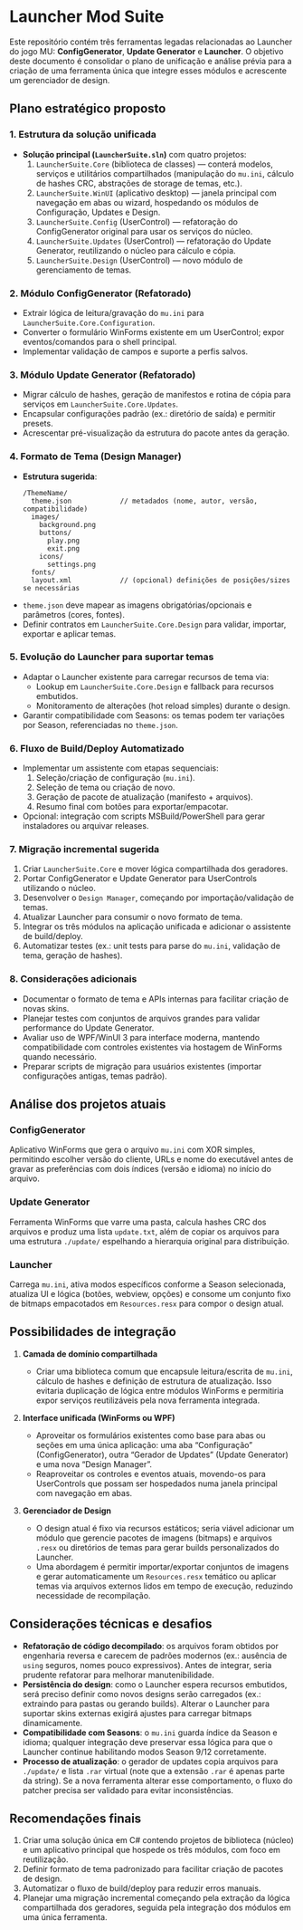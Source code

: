 # Launcher Mod Suite

Este repositório contém três ferramentas legadas relacionadas ao Launcher do jogo MU: **ConfigGenerator**, **Update Generator** e **Launcher**. O objetivo deste documento é consolidar o plano de unificação e análise prévia para a criação de uma ferramenta única que integre esses módulos e acrescente um gerenciador de design.

## Plano estratégico proposto

### 1. Estrutura da solução unificada
- **Solução principal (`LauncherSuite.sln`)** com quatro projetos:
  1. `LauncherSuite.Core` (biblioteca de classes) — conterá modelos, serviços e utilitários compartilhados (manipulação do `mu.ini`, cálculo de hashes CRC, abstrações de storage de temas, etc.).
  2. `LauncherSuite.WinUI` (aplicativo desktop) — janela principal com navegação em abas ou wizard, hospedando os módulos de Configuração, Updates e Design.
  3. `LauncherSuite.Config` (UserControl) — refatoração do ConfigGenerator original para usar os serviços do núcleo.
  4. `LauncherSuite.Updates` (UserControl) — refatoração do Update Generator, reutilizando o núcleo para cálculo e cópia.
  5. `LauncherSuite.Design` (UserControl) — novo módulo de gerenciamento de temas.

### 2. Módulo ConfigGenerator (Refatorado)
- Extrair lógica de leitura/gravação do `mu.ini` para `LauncherSuite.Core.Configuration`.
- Converter o formulário WinForms existente em um UserControl; expor eventos/comandos para o shell principal.
- Implementar validação de campos e suporte a perfis salvos.

### 3. Módulo Update Generator (Refatorado)
- Migrar cálculo de hashes, geração de manifestos e rotina de cópia para serviços em `LauncherSuite.Core.Updates`.
- Encapsular configurações padrão (ex.: diretório de saída) e permitir presets.
- Acrescentar pré-visualização da estrutura do pacote antes da geração.

### 4. Formato de Tema (Design Manager)
- **Estrutura sugerida**:
  ```
  /ThemeName/
    theme.json            // metadados (nome, autor, versão, compatibilidade)
    images/
      background.png
      buttons/
        play.png
        exit.png
      icons/
        settings.png
    fonts/
    layout.xml            // (opcional) definições de posições/sizes se necessárias
  ```
- `theme.json` deve mapear as imagens obrigatórias/opcionais e parâmetros (cores, fontes).
- Definir contratos em `LauncherSuite.Core.Design` para validar, importar, exportar e aplicar temas.

### 5. Evolução do Launcher para suportar temas
- Adaptar o Launcher existente para carregar recursos de tema via:
  - Lookup em `LauncherSuite.Core.Design` e fallback para recursos embutidos.
  - Monitoramento de alterações (hot reload simples) durante o design.
- Garantir compatibilidade com Seasons: os temas podem ter variações por Season, referenciadas no `theme.json`.

### 6. Fluxo de Build/Deploy Automatizado
- Implementar um assistente com etapas sequenciais:
  1. Seleção/criação de configuração (`mu.ini`).
  2. Seleção de tema ou criação de novo.
  3. Geração de pacote de atualização (manifesto + arquivos).
  4. Resumo final com botões para exportar/empacotar.
- Opcional: integração com scripts MSBuild/PowerShell para gerar instaladores ou arquivar releases.

### 7. Migração incremental sugerida
1. Criar `LauncherSuite.Core` e mover lógica compartilhada dos geradores.
2. Portar ConfigGenerator e Update Generator para UserControls utilizando o núcleo.
3. Desenvolver o `Design Manager`, começando por importação/validação de temas.
4. Atualizar Launcher para consumir o novo formato de tema.
5. Integrar os três módulos na aplicação unificada e adicionar o assistente de build/deploy.
6. Automatizar testes (ex.: unit tests para parse do `mu.ini`, validação de tema, geração de hashes).

### 8. Considerações adicionais
- Documentar o formato de tema e APIs internas para facilitar criação de novas skins.
- Planejar testes com conjuntos de arquivos grandes para validar performance do Update Generator.
- Avaliar uso de WPF/WinUI 3 para interface moderna, mantendo compatibilidade com controles existentes via hostagem de WinForms quando necessário.
- Preparar scripts de migração para usuários existentes (importar configurações antigas, temas padrão).

## Análise dos projetos atuais

### ConfigGenerator
Aplicativo WinForms que gera o arquivo `mu.ini` com XOR simples, permitindo escolher versão do cliente, URLs e nome do executável antes de gravar as preferências com dois índices (versão e idioma) no início do arquivo.

### Update Generator
Ferramenta WinForms que varre uma pasta, calcula hashes CRC dos arquivos e produz uma lista `update.txt`, além de copiar os arquivos para uma estrutura `./update/` espelhando a hierarquia original para distribuição.

### Launcher
Carrega `mu.ini`, ativa modos específicos conforme a Season selecionada, atualiza UI e lógica (botões, webview, opções) e consome um conjunto fixo de bitmaps empacotados em `Resources.resx` para compor o design atual.

## Possibilidades de integração
1. **Camada de domínio compartilhada**
   - Criar uma biblioteca comum que encapsule leitura/escrita de `mu.ini`, cálculo de hashes e definição de estrutura de atualização. Isso evitaria duplicação de lógica entre módulos WinForms e permitiria expor serviços reutilizáveis pela nova ferramenta integrada.

2. **Interface unificada (WinForms ou WPF)**
   - Aproveitar os formulários existentes como base para abas ou seções em uma única aplicação: uma aba “Configuração” (ConfigGenerator), outra “Gerador de Updates” (Update Generator) e uma nova “Design Manager”.
   - Reaproveitar os controles e eventos atuais, movendo-os para UserControls que possam ser hospedados numa janela principal com navegação em abas.

3. **Gerenciador de Design**
   - O design atual é fixo via recursos estáticos; seria viável adicionar um módulo que gerencie pacotes de imagens (bitmaps) e arquivos `.resx` ou diretórios de temas para gerar builds personalizados do Launcher.
   - Uma abordagem é permitir importar/exportar conjuntos de imagens e gerar automaticamente um `Resources.resx` temático ou aplicar temas via arquivos externos lidos em tempo de execução, reduzindo necessidade de recompilação.

## Considerações técnicas e desafios
- **Refatoração de código decompilado**: os arquivos foram obtidos por engenharia reversa e carecem de padrões modernos (ex.: ausência de `using` seguros, nomes pouco expressivos). Antes de integrar, seria prudente refatorar para melhorar manutenibilidade.
- **Persistência do design**: como o Launcher espera recursos embutidos, será preciso definir como novos designs serão carregados (ex.: extraindo para pastas ou gerando builds). Alterar o Launcher para suportar skins externas exigirá ajustes para carregar bitmaps dinamicamente.
- **Compatibilidade com Seasons**: o `mu.ini` guarda índice da Season e idioma; qualquer integração deve preservar essa lógica para que o Launcher continue habilitando modos Season 9/12 corretamente.
- **Processo de atualização**: o gerador de updates copia arquivos para `./update/` e lista `.rar` virtual (note que a extensão `.rar` é apenas parte da string). Se a nova ferramenta alterar esse comportamento, o fluxo do patcher precisa ser validado para evitar inconsistências.

## Recomendações finais
1. Criar uma solução única em C# contendo projetos de biblioteca (núcleo) e um aplicativo principal que hospede os três módulos, com foco em reutilização.
2. Definir formato de tema padronizado para facilitar criação de pacotes de design.
3. Automatizar o fluxo de build/deploy para reduzir erros manuais.
4. Planejar uma migração incremental começando pela extração da lógica compartilhada dos geradores, seguida pela integração dos módulos em uma única ferramenta.

